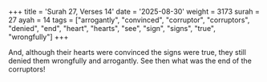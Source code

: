 +++
title = 'Surah 27, Verses 14'
date = '2025-08-30'
weight = 3173
surah = 27
ayah = 14
tags = ["arrogantly", "convinced", "corruptor", "corruptors", "denied", "end", "heart", "hearts", "see", "sign", "signs", "true", "wrongfully"]
+++

And, although their hearts were convinced the signs were true, they still denied them wrongfully and arrogantly. See then what was the end of the corruptors!